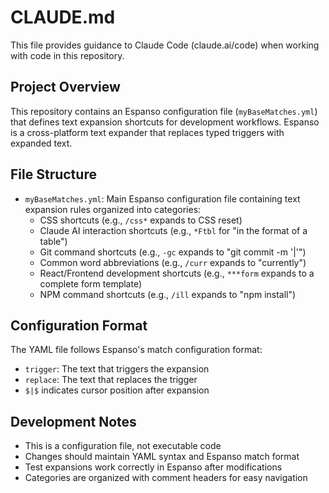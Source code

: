 # CLAUDE.md

This file provides guidance to Claude Code (claude.ai/code) when working with code in this repository.

## Project Overview

This repository contains an Espanso configuration file (`myBaseMatches.yml`) that defines text expansion shortcuts for development workflows. Espanso is a cross-platform text expander that replaces typed triggers with expanded text.

## File Structure

- `myBaseMatches.yml`: Main Espanso configuration file containing text expansion rules organized into categories:
  - CSS shortcuts (e.g., `/css*` expands to CSS reset)
  - Claude AI interaction shortcuts (e.g., `*Ftbl` for "in the format of a table")
  - Git command shortcuts (e.g., `-gc` expands to "git commit -m '$|$'")
  - Common word abbreviations (e.g., `/curr` expands to "currently")
  - React/Frontend development shortcuts (e.g., `***form` expands to a complete form template)
  - NPM command shortcuts (e.g., `/ill` expands to "npm install")

## Configuration Format

The YAML file follows Espanso's match configuration format:
- `trigger`: The text that triggers the expansion
- `replace`: The text that replaces the trigger
- `$|$` indicates cursor position after expansion

## Development Notes

- This is a configuration file, not executable code
- Changes should maintain YAML syntax and Espanso match format
- Test expansions work correctly in Espanso after modifications
- Categories are organized with comment headers for easy navigation